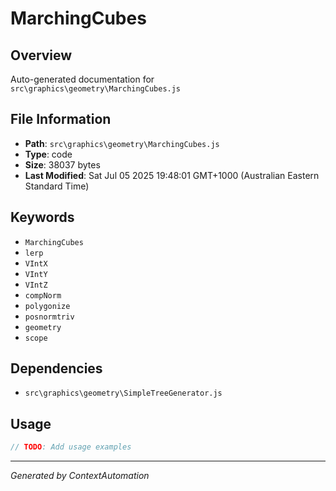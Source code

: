 # MarchingCubes

## Overview
Auto-generated documentation for `src\graphics\geometry\MarchingCubes.js`

## File Information
- **Path**: `src\graphics\geometry\MarchingCubes.js`
- **Type**: code
- **Size**: 38037 bytes
- **Last Modified**: Sat Jul 05 2025 19:48:01 GMT+1000 (Australian Eastern Standard Time)

## Keywords
- `MarchingCubes`
- `lerp`
- `VIntX`
- `VIntY`
- `VIntZ`
- `compNorm`
- `polygonize`
- `posnormtriv`
- `geometry`
- `scope`

## Dependencies
- `src\graphics\geometry\SimpleTreeGenerator.js`

## Usage
```javascript
// TODO: Add usage examples
```

---
*Generated by ContextAutomation*
